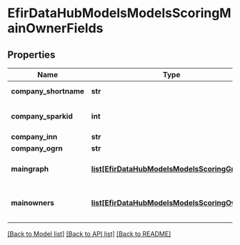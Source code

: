 # EfirDataHubModelsModelsScoringMainOwnerFields

## Properties
Name | Type | Description | Notes
------------ | ------------- | ------------- | -------------
**company_shortname** | **str** | Краткое имя компании | [optional] 
**company_sparkid** | **int** | Идентификатор компании в СПАРК | [optional] 
**company_inn** | **str** | ИНН | [optional] 
**company_ogrn** | **str** | ОГРН | [optional] 
**maingraph** | [**list[EfirDataHubModelsModelsScoringGraph]**](EfirDataHubModelsModelsScoringGraph.md) | Полный граф владения компанией | [optional] 
**mainowners** | [**list[EfirDataHubModelsModelsScoringOwner]**](EfirDataHubModelsModelsScoringOwner.md) | Массив описаний владельцев компании | [optional] 

[[Back to Model list]](../README.md#documentation-for-models) [[Back to API list]](../README.md#documentation-for-api-endpoints) [[Back to README]](../README.md)

